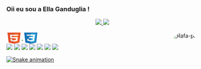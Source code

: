 ### Oii eu sou a Ella Ganduglia !

<div align="center">
  <a href="https://github.com/ellaganduglia">
  <img height="180em" src="https://github-readme-stats.vercel.app/api?username=ellaganduglia&show_icons=true&theme=radical&include_all_commits=true&count_private=true"/>
  <img height="180em" src="https://github-readme-stats.vercel.app/api/top-langs/?username=ellaganduglia&layout=compact&langs_count=7&theme=radical"/>
</div>

<div style="display: inline_block"><br>
  <img align="center" alt="Rafa-HTML" height="30" width="40" src="https://raw.githubusercontent.com/devicons/devicon/master/icons/html5/html5-original.svg">
  <img align="center" alt="Rafa-CSS" height="30" width="40" src="https://raw.githubusercontent.com/devicons/devicon/master/icons/css3/css3-original.svg">
  <img align="right" alt="Rafa-pic" height="150" style="border-radius:50px;" <img src="https://media.discordapp.net/attachments/936869469689643020/937168376365736027/Design_sem_nome_1.gif?width=369&height=369">
</div>

 
<div> 
  <a href="https://www.youtube.com/channel/UCYbr8PL-xgHNWjFgrSwE34w" target="_blank"><img src="https://img.shields.io/badge/YouTube-FF0000?style=for-the-badge&logo=youtube&logoColor=white" target="_blank"></a>
  <a href="https://www.instagram.com/ellaganduglia/" target="_blank"><img src="https://img.shields.io/badge/-Instagram-%23E4405F?style=for-the-badge&logo=instagram&logoColor=white" target="_blank"></a>
 	<a href="https://www.twitch.tv/ellaganduglia" target="_blank"><img src="https://img.shields.io/badge/Twitch-9146FF?style=for-the-badge&logo=twitch&logoColor=white" target="_blank"></a>
 <a href="https://discord.gg/rT3YuDVQbP" target="_blank"><img src="https://img.shields.io/badge/Discord-7289DA?style=for-the-badge&logo=discord&logoColor=white" target="_blank"></a> 
  <a href = "mailto:ellagandugliadev@gmail.com"><img src="https://img.shields.io/badge/-Gmail-%23333?style=for-the-badge&logo=gmail&logoColor=white" target="_blank"></a>
  <a href="https://www.linkedin.com/in/danielladomingosmtk/" target="_blank"><img src="https://img.shields.io/badge/-LinkedIn-%230077B5?style=for-the-badge&logo=linkedin&logoColor=white" target="_blank"></a> 
  <a href= "https://www.tiktok.com/@ellaganduglia"><img src="https://img.shields.io/badge/TikTok-000000?style=for-the-badge&logo=tiktok&logoColor=white" target="_blank">
 
   ![Snake animation](https://github.com/ellaganduglia/ellaganduglia/blob/output/github-contribution-grid-snake.svg)
    
